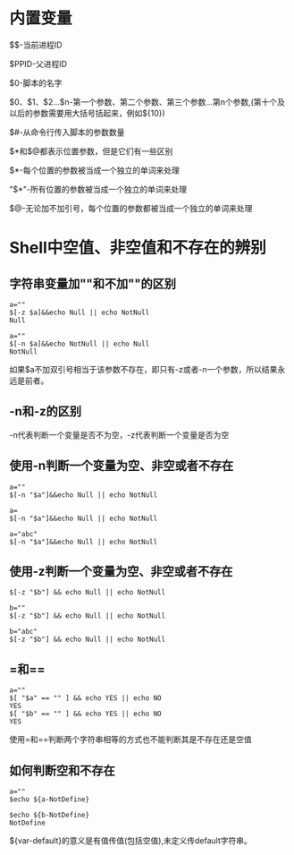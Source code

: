 # 内置变量

\$\$-当前进程ID

\$PPID-父进程ID

\$0-脚本的名字

\$0、\$1、\$2...\$n-第一个参数、第二个参数、第三个参数...第n个参数,(第十个及以后的参数需要用大括号括起来，例如\${10})

\$#-从命令行传入脚本的参数数量

\$*和\$@都表示位置参数，但是它们有一些区别

\$*-每个位置的参数被当成一个独立的单词来处理

"\$*"-所有位置的参数被当成一个独立的单词来处理

\$@-无论加不加引号，每个位置的参数都被当成一个独立的单词来处理

# Shell中空值、非空值和不存在的辨别
## 字符串变量加""和不加""的区别
```
a=""
$[-z $a]&&echo Null || echo NotNull
Null
```

```
a=""
$[-n $a]&&echo NotNull || echo Null
NotNull
```
如果$a不加双引号相当于该参数不存在，即只有-z或者-n一个参数，所以结果永远是前者。

## -n和-z的区别
-n代表判断一个变量是否不为空，-z代表判断一个变量是否为空

## 使用-n判断一个变量为空、非空或者不存在
```
a=""
$[-n "$a"]&&echo Null || echo NotNull

```

```
a=
$[-n "$a"]&&echo Null || echo NotNull

```

```
a="abc"
$[-n "$a"]&&echo Null || echo NotNull

```


## 使用-z判断一个变量为空、非空或者不存在
```
$[-z "$b"] && echo Null || echo NotNull

```

```
b=""
$[-z "$b"] && echo Null || echo NotNull

```

```
b="abc"
$[-z "$b"] && echo Null || echo NotNull

```

## =和==
```
a=""
$[ "$a" == "" ] && echo YES || echo NO
YES
$[ "$b" == "" ] && echo YES || echo NO
YES
```
使用=和==判断两个字符串相等的方式也不能判断其是不存在还是空值

## 如何判断空和不存在
```
a=""
$echo ${a-NotDefine}

$echo ${b-NotDefine}
NotDefine
```
${var-default}的意义是有值传值(包括空值),未定义传default字符串。